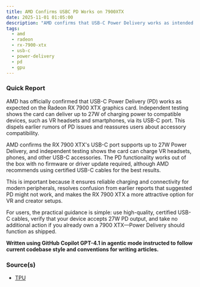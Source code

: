 ```yaml
---
title: AMD Confirms USBC PD Works on 7900XTX
date: 2025-11-01 01:05:00
description: "AMD confirms that USB-C Power Delivery works as intended on Radeon RX 7900 XTX, supporting up to 27W charging for compatible devices and accessories."
tags:
  - amd
  - radeon
  - rx-7900-xtx
  - usb-c
  - power-delivery
  - pd
  - gpu
---
```


### Quick Report

AMD has officially confirmed that USB-C Power Delivery (PD) works as expected on the Radeon RX 7900 XTX graphics card. Independent testing shows the card can deliver up to 27W of charging power to compatible devices, such as VR headsets and smartphones, via its USB-C port. This dispels earlier rumors of PD issues and reassures users about accessory compatibility.

<!-- more -->
AMD confirms the RX 7900 XTX\'s USB-C port supports up to 27W Power Delivery, and independent testing shows the card can charge VR headsets, phones, and other USB-C accessories. The PD functionality works out of the box with no firmware or driver update required, although AMD recommends using certified USB-C cables for the best results.

This is important because it ensures reliable charging and connectivity for modern peripherals, resolves confusion from earlier reports that suggested PD might not work, and makes the RX 7900 XTX a more attractive option for VR and creator setups.

For users, the practical guidance is simple: use high-quality, certified USB-C cables, verify that your device accepts 27W PD output, and take no additional action if you already own a 7900 XTX—Power Delivery should function as shipped.

**Written using GitHub Copilot GPT-4.1 in agentic mode instructed to follow current codebase style and conventions for writing articles.**

### Source(s)

- [TPU][def]

[def]: https://www.techpowerup.com/342468/usb-c-power-delivery-is-fine-on-rx-7900-xtx-we-tested-it-amd-confirms
